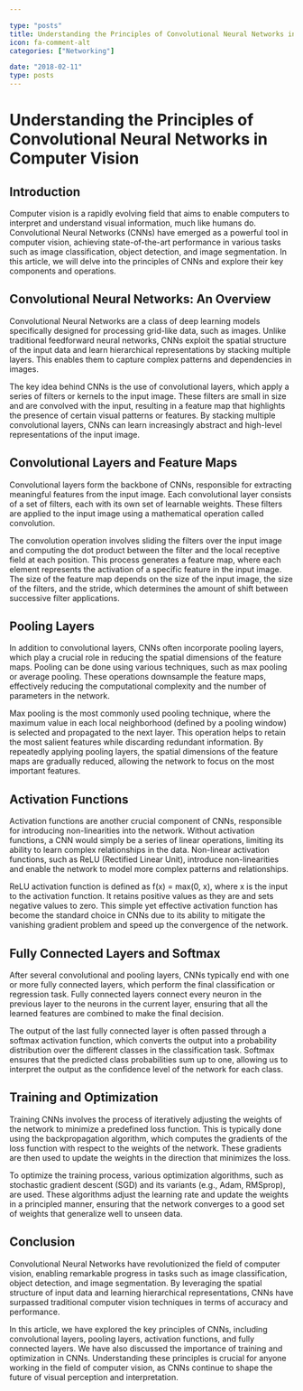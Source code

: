 ```yaml
---

type: "posts"
title: Understanding the Principles of Convolutional Neural Networks in Computer Vision
icon: fa-comment-alt
categories: ["Networking"]

date: "2018-02-11"
type: posts
---
```





# Understanding the Principles of Convolutional Neural Networks in Computer Vision

## Introduction

Computer vision is a rapidly evolving field that aims to enable computers to interpret and understand visual information, much like humans do. Convolutional Neural Networks (CNNs) have emerged as a powerful tool in computer vision, achieving state-of-the-art performance in various tasks such as image classification, object detection, and image segmentation. In this article, we will delve into the principles of CNNs and explore their key components and operations.

## Convolutional Neural Networks: An Overview

Convolutional Neural Networks are a class of deep learning models specifically designed for processing grid-like data, such as images. Unlike traditional feedforward neural networks, CNNs exploit the spatial structure of the input data and learn hierarchical representations by stacking multiple layers. This enables them to capture complex patterns and dependencies in images.

The key idea behind CNNs is the use of convolutional layers, which apply a series of filters or kernels to the input image. These filters are small in size and are convolved with the input, resulting in a feature map that highlights the presence of certain visual patterns or features. By stacking multiple convolutional layers, CNNs can learn increasingly abstract and high-level representations of the input image.

## Convolutional Layers and Feature Maps

Convolutional layers form the backbone of CNNs, responsible for extracting meaningful features from the input image. Each convolutional layer consists of a set of filters, each with its own set of learnable weights. These filters are applied to the input image using a mathematical operation called convolution.

The convolution operation involves sliding the filters over the input image and computing the dot product between the filter and the local receptive field at each position. This process generates a feature map, where each element represents the activation of a specific feature in the input image. The size of the feature map depends on the size of the input image, the size of the filters, and the stride, which determines the amount of shift between successive filter applications.

## Pooling Layers

In addition to convolutional layers, CNNs often incorporate pooling layers, which play a crucial role in reducing the spatial dimensions of the feature maps. Pooling can be done using various techniques, such as max pooling or average pooling. These operations downsample the feature maps, effectively reducing the computational complexity and the number of parameters in the network.

Max pooling is the most commonly used pooling technique, where the maximum value in each local neighborhood (defined by a pooling window) is selected and propagated to the next layer. This operation helps to retain the most salient features while discarding redundant information. By repeatedly applying pooling layers, the spatial dimensions of the feature maps are gradually reduced, allowing the network to focus on the most important features.

## Activation Functions

Activation functions are another crucial component of CNNs, responsible for introducing non-linearities into the network. Without activation functions, a CNN would simply be a series of linear operations, limiting its ability to learn complex relationships in the data. Non-linear activation functions, such as ReLU (Rectified Linear Unit), introduce non-linearities and enable the network to model more complex patterns and relationships.

ReLU activation function is defined as f(x) = max(0, x), where x is the input to the activation function. It retains positive values as they are and sets negative values to zero. This simple yet effective activation function has become the standard choice in CNNs due to its ability to mitigate the vanishing gradient problem and speed up the convergence of the network.

## Fully Connected Layers and Softmax

After several convolutional and pooling layers, CNNs typically end with one or more fully connected layers, which perform the final classification or regression task. Fully connected layers connect every neuron in the previous layer to the neurons in the current layer, ensuring that all the learned features are combined to make the final decision.

The output of the last fully connected layer is often passed through a softmax activation function, which converts the output into a probability distribution over the different classes in the classification task. Softmax ensures that the predicted class probabilities sum up to one, allowing us to interpret the output as the confidence level of the network for each class.

## Training and Optimization

Training CNNs involves the process of iteratively adjusting the weights of the network to minimize a predefined loss function. This is typically done using the backpropagation algorithm, which computes the gradients of the loss function with respect to the weights of the network. These gradients are then used to update the weights in the direction that minimizes the loss.

To optimize the training process, various optimization algorithms, such as stochastic gradient descent (SGD) and its variants (e.g., Adam, RMSprop), are used. These algorithms adjust the learning rate and update the weights in a principled manner, ensuring that the network converges to a good set of weights that generalize well to unseen data.

## Conclusion

Convolutional Neural Networks have revolutionized the field of computer vision, enabling remarkable progress in tasks such as image classification, object detection, and image segmentation. By leveraging the spatial structure of input data and learning hierarchical representations, CNNs have surpassed traditional computer vision techniques in terms of accuracy and performance.

In this article, we have explored the key principles of CNNs, including convolutional layers, pooling layers, activation functions, and fully connected layers. We have also discussed the importance of training and optimization in CNNs. Understanding these principles is crucial for anyone working in the field of computer vision, as CNNs continue to shape the future of visual perception and interpretation.